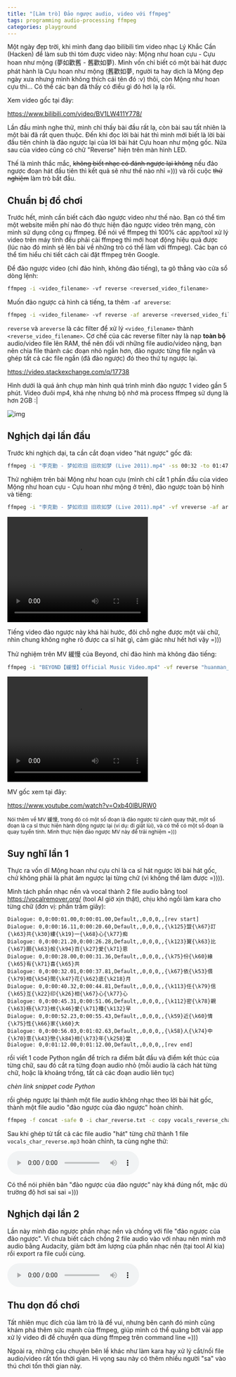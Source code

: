 ```yaml
---
title: "[Làm trò] Đảo ngược audio, video với ffmpeg"
tags: programming audio-processing ffmpeg
categories: playground
---
```


Một ngày đẹp trời, khi mình đang dạo bilibili tìm video nhạc Lý Khắc Cần (Hacken) để làm sub thì tóm được video này: Mộng như hoan cựu - Cựu hoan như mộng (夢如歡舊 - 舊歡如夢). Mình vốn chỉ biết có một bài hát được phát hành là Cựu hoan như mộng (舊歡如夢, người ta hay dịch là Mộng đẹp ngày xưa nhưng mình không thích cái tên đó :v) thôi, còn Mộng như hoan cựu thì... Có thể các bạn đã thấy có điều gì đó hơi lạ lạ rồi.

Xem video gốc tại đây:

https://www.bilibili.com/video/BV1LW411Y778/

Lần đầu mình nghe thử, mình chỉ thấy bài đầu rất lạ, còn bài sau tất nhiên là một bài đã rất quen thuộc. Đến khi đọc lời bài hát thì mình mới biết là lời bài đầu tiên chính là đảo ngược lại của lời bài hát Cựu hoan như mộng gốc. Nửa sau của video cũng có chữ "Reverse" hiện trên màn hình LED.

Thế là mình thắc mắc, ~~không biết nhạc có đánh ngược lại không~~ nếu đảo ngược đoạn hát đầu tiên thì kết quả sẽ như thế nào nhỉ =))) và rồi cuộc ~~thử nghiệm~~ làm trò bắt đầu.

## Chuẩn bị đồ chơi

Trước hết, mình cần biết cách đảo ngược video như thế nào. Bạn có thể tìm một website miễn phí nào đó thực hiện đảo ngược video trên mạng, còn mình sử dụng công cụ ffmpeg. Để nói về ffmpeg thì 100% các app/tool xử lý video trên máy tính đều phải cài ffmpeg thì mới hoạt động hiệu quả được (lúc nào đó mình sẽ lên bài về những trò có thể làm với ffmpeg). Các bạn có thể tìm hiểu chi tiết cách cài đặt ffmpeg trên Google.

Để đảo ngược video (chỉ đảo hình, không đảo tiếng), ta gõ thẳng vào cửa sổ dòng lệnh:

```bash
ffmpeg -i <video_filename> -vf reverse <reversed_video_filename>
```

Muốn đảo ngược cả hình cả tiếng, ta thêm `-af areverse`:

```bash
ffmpeg -i <video_filename> -vf reverse -af areverse <reversed_video_filename>
```

`reverse` và `areverse` là các filter để xử lý `<video_filename>` thành `<reverse_video_filename>`. Cơ chế của các reverse filter này là nạp **toàn bộ** audio/video file lên RAM, thế nên đối với những file audio/video nặng, bạn nên chia file thành các đoạn nhỏ ngắn hơn, đảo ngược từng file ngắn và ghép tất cả các file ngắn (đã đảo ngược) đó theo thứ tự ngược lại.

https://video.stackexchange.com/q/17738

Hình dưới là quá ảnh chụp màn hình quá trình mình đảo ngược 1 video gần 5 phút. Video đuôi mp4, khá nhẹ nhưng bộ nhớ mà process ffmpeg sử dụng là hơn 2GB :|

![img]()

## Nghịch dại lần đầu

Trước khi nghịch dại, ta cần cắt đoạn video "hát ngược" gốc đã:

```bash
ffmpeg -i "李克勤 - 梦如欢旧 旧欢如梦 (Live 2011).mp4" -ss 00:32 -to 01:47 "李克勤 - 梦如欢旧.mp4"
```

Thử nghiệm trên bài Mộng như hoan cựu (mình chỉ cắt 1 phần đầu của video Mộng như hoan cựu - Cựu hoan như mộng ở trên), đảo ngược toàn bộ hình và tiếng:

```bash
ffmpeg -i "李克勤 - 梦如欢旧 旧欢如梦 (Live 2011).mp4" -vf vreverse -af areverse -ss 00:01 -to 01:12 "李克勤 - 梦如欢旧 (reverse).mp4"
```

<video width="320" height="240" controls>
  <source src="李克勤 - 梦如欢旧 (reverse).mp4" type="video/mp4">
  Xem trên Google Drive tại đây: [link](link)
</video>

Tiếng video đảo ngược này khá hài hước, đôi chỗ nghe được một vài chữ, nhìn chung không nghe rõ được ca sĩ hát gì, cảm giác như hết hơi vậy =)))

Thử nghiệm trên MV 緩慢 của Beyond, chỉ đảo hình mà không đảo tiếng:

```bash
ffmpeg -i "BEYOND【緩慢】Official Music Video.mp4" -vf reverse "huanman_reverse.mp4"
```

<video width="320" height="240" controls>
  <source src="huanman_reverse.mp4" type="video/mp4">
  Xem trên Google Drive tại đây: [link](link)
</video>

MV gốc xem tại đây:

https://www.youtube.com/watch?v=Oxb40lBURW0

<small>Nói thêm về MV 緩慢, trong đó có một số đoạn là đảo ngược từ cảnh quay thật, một số đoạn là ca sĩ thực hiện hành động ngược lại (ví dụ: đi giật lùi), và có thể có một số đoạn là quay tuyến tính. Mình thực hiện đảo ngược MV này để trải nghiệm =)))</small>

## Suy nghĩ lần 1

Thực ra vốn dĩ Mộng hoan như cựu chỉ là ca sĩ hát ngược lời bài hát gốc, chứ không phải là phát âm ngược lại từng chữ (vì không thể làm được =)))). 

Mình tách phần nhạc nền và vocal thành 2 file audio bằng tool https://vocalremover.org/ (tool AI giờ xịn thật), chịu khó ngồi làm kara cho từng chữ (đơn vị: phần trăm giây):

```text
Dialogue: 0,0:00:01.00,0:00:01.00,Default,,0,0,0,,[rev start]
Dialogue: 0,0:00:16.11,0:00:20.60,Default,,0,0,0,,{\k125}盟{\k67}訂{\k63}共{\k30}縷{\k19}一{\k68}心{\k77}痴
Dialogue: 0,0:00:21.20,0:00:26.28,Default,,0,0,0,,{\k123}翼{\k63}比{\k67}願{\k63}般{\k94}百{\k27}愛{\k71}恩
Dialogue: 0,0:00:28.00,0:00:31.36,Default,,0,0,0,,{\k75}份{\k60}緣{\k65}有{\k71}喜{\k65}共
Dialogue: 0,0:00:32.01,0:00:37.81,Default,,0,0,0,,{\k67}依{\k53}偎{\k79}相{\k54}間{\k47}花{\k62}底{\k218}月
Dialogue: 0,0:00:40.32,0:00:44.81,Default,,0,0,0,,{\k113}任{\k79}信{\k65}互{\k22}印{\k26}相{\k67}心{\k77}心
Dialogue: 0,0:00:45.31,0:00:51.06,Default,,0,0,0,,{\k112}密{\k78}親{\k63}極{\k73}根{\k46}愛{\k71}種{\k132}早
Dialogue: 0,0:00:52.23,0:00:55.43,Default,,0,0,0,,{\k59}近{\k60}情{\k75}性{\k66}家{\k60}大
Dialogue: 0,0:00:56.03,0:01:02.63,Default,,0,0,0,,{\k58}人{\k74}中{\k70}意{\k43}戀{\k84}相{\k73}年{\k258}當
Dialogue: 0,0:01:12.00,0:01:12.00,Default,,0,0,0,,[rev end]
```

rồi viết 1 code Python ngắn để trích ra điểm bắt đầu và điểm kết thúc của từng chữ, sau đó cắt ra từng đoạn audio nhỏ (mỗi audio là cách hát từng chữ, hoặc là khoảng trống, tất cả các đoạn audio liên tục)

*chèn link snippet code Python*

rồi ghép ngược lại thành một file audio không nhạc theo lời bài hát gốc, thành một file audio "đảo ngược của đảo ngược" hoàn chỉnh.

```bash
ffmpeg -f concat -safe 0 -i char_reverse.txt -c copy vocals_reverse_char.mp3
```

Sau khi ghép từ tất cả các file audio "hát" từng chữ thành 1 file `vocals_char_reverse.mp3` hoàn chỉnh, ta cùng nghe thử:

<audio controls>
  <source src="vocals_char_reverse.mp3" type="audio/mpeg">
  Xem trên Google Drive tại đây: [link](link)
</audio>

Có thể nói phiên bản "đảo ngược của đảo ngược" này khá đúng nốt, mặc dù trường độ hơi sai sai =)))

## Nghịch dại lần 2

Lần này mình đảo ngược phần nhạc nền và chồng với file "đảo ngược của đảo ngược". Vì chưa biết cách chồng 2 file audio vào với nhau nên mình mở audio bằng Audacity, giảm bớt âm lượng của phần nhạc nền (tại tool AI kia) rồi export ra file cuối cùng.

<audio controls>
  <source src="vocals_char_music_reverse.mp3" type="audio/mpeg">
  Xem trên Google Drive tại đây: [link](link)
</audio>

## Thu dọn đồ chơi

Tất nhiên mục đích của làm trò là để vui, nhưng bên cạnh đó mình cũng khám phá thêm sức mạnh của ffmpeg, giúp mình có thể quăng bớt vài app xử lý video đi để chuyển qua dùng ffmpeg trên command line =)))

Ngoài ra, những câu chuyện bên lề khác như làm kara hay xử lý cắt/nối file audio/video rất tốn thời gian. Hi vọng sau này có thêm nhiều người "sa" vào thú chơi tốn thời gian này.
